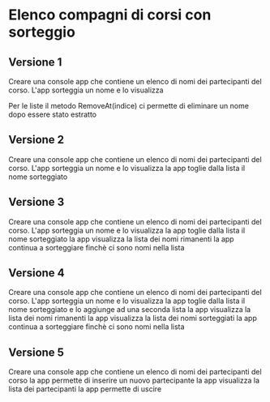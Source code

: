 # Elenco compagni di corsi con sorteggio
## Versione 1

Creare una console app che contiene un elenco di nomi dei partecipanti del corso.
L'app sorteggia un nome e lo visualizza

Per le liste
il metodo RemoveAt(indice) ci permette di eliminare un nome dopo essere stato estratto

## Versione 2


Creare una console app che contiene un elenco di nomi dei partecipanti del corso.
L'app sorteggia un nome e lo visualizza
la app toglie dalla lista il nome sorteggiato


## Versione 3

Creare una console app che contiene un elenco di nomi dei partecipanti del corso.
L'app sorteggia un nome e lo visualizza
la app toglie dalla lista il nome sorteggiato
la app visualizza la lista dei nomi rimanenti
la app continua a sorteggiare finchè ci sono nomi nella lista

## Versione 4

Creare una console app che contiene un elenco di nomi dei partecipanti del corso.
L'app sorteggia un nome e lo visualizza
la app toglie dalla lista il nome sorteggiato e lo aggiunge ad una seconda lista
la app visualizza la lista dei nomi rimanenti
la app visualizza la lista dei nomi sorteggiati
la app continua a sorteggiare finchè ci sono nomi nella lista

## Versione 5

Creare una console app che contiene un elenco di nomi dei partecipanti del corso
la app permette di inserire un nuovo partecipante
la app visualizza la lista dei partecipanti
la app permette di uscire